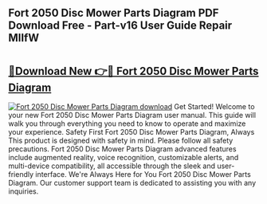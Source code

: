 ## Fort 2050 Disc Mower Parts Diagram PDF Download Free - Part-v16 User Guide Repair MIIfW

# <h2><a href="http://dfog1v.blite.top/?on=Fort+2050+Disc+Mower+Parts+Diagram">🔗Download New 👉🔴 Fort 2050 Disc Mower Parts Diagram</a></h2>

[![Fort 2050 Disc Mower Parts Diagram download](https://i.imgur.com/lujVjoI.png)](http://dfog1v.blite.top/?on=Fort+2050+Disc+Mower+Parts+Diagram)
Get Started! Welcome to your new Fort 2050 Disc Mower Parts Diagram user manual. This guide will walk you through everything you need to know to operate and maximize your experience. Safety First Fort 2050 Disc Mower Parts Diagram, Always This product is designed with safety in mind. Please follow all safety precautions. Fort 2050 Disc Mower Parts Diagram advanced features include augmented reality, voice recognition, customizable alerts, and multi-device compatibility, all accessible through the sleek and user-friendly interface. We're Always Here for You Fort 2050 Disc Mower Parts Diagram. Our customer support team is dedicated to assisting you with any inquiries.
